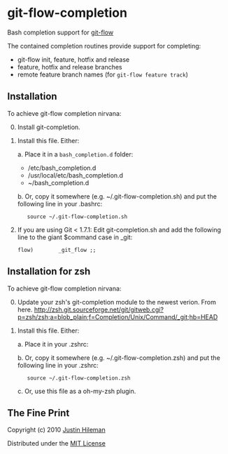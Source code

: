 git-flow-completion
===================

Bash completion support for [git-flow](http://github.com/nvie/gitflow)

The contained completion routines provide support for completing:

 * git-flow init, feature, hotfix and release
 * feature, hotfix and release branches
 * remote feature branch names (for `git-flow feature track`)


Installation
------------

To achieve git-flow completion nirvana:

 0. Install git-completion.

 1. Install this file. Either:

    a. Place it in a `bash_completion.d` folder:

       * /etc/bash_completion.d
       * /usr/local/etc/bash_completion.d
       * ~/bash_completion.d

    b. Or, copy it somewhere (e.g. ~/.git-flow-completion.sh) and put the following line in
       your .bashrc:

           source ~/.git-flow-completion.sh

 2. If you are using Git < 1.7.1: Edit git-completion.sh and add the following line to the giant
    $command case in _git:

        flow)        _git_flow ;;

Installation for zsh
---------------------
 
 To achieve git-flow completion nirvana:
 
  0. Update your zsh's git-completion module to the newest verion.
		From here. http://zsh.git.sourceforge.net/git/gitweb.cgi?p=zsh/zsh;a=blob_plain;f=Completion/Unix/Command/_git;hb=HEAD
 
  1. Install this file. Either:
 
     a. Place it in your .zshrc:
 
     b. Or, copy it somewhere (e.g. ~/.git-flow-completion.zsh) and put the following line in
        your .zshrc:
 
            source ~/.git-flow-completion.zsh

	  c. Or, use this file as a oh-my-zsh plugin.

The Fine Print
--------------

Copyright (c) 2010 [Justin Hileman](http://justinhileman.com)

Distributed under the [MIT License](http://creativecommons.org/licenses/MIT/)
